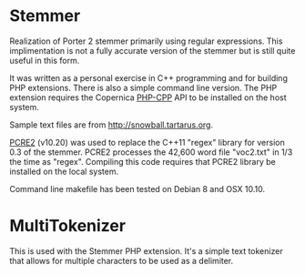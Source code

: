 # Stemmer
Realization of Porter 2 stemmer primarily using regular expressions. This implimentation is not a fully accurate version of the stemmer but is still quite useful in this form.

It was written as a personal exercise in C++ programming and for building PHP extensions. There is also a simple command line version. The PHP extension requires the Copernica [PHP-CPP](http://www.phpcpp.com) API to be installed on the host system.

Sample text files are from http://snowball.tartarus.org.

[PCRE2](http://www.pcre.org) (v10.20) was used to replace the C++11 "regex" library for version 0.3 of the stemmer. PCRE2 processes the 42,600 word file "voc2.txt" in 1/3 the time as "regex". Compiling this code requires that PCRE2 library be installed on the local system.

Command line makefile has been tested on Debian 8 and OSX 10.10.

# MultiTokenizer
This is used with the Stemmer PHP extension. It's a simple text tokenizer that allows for multiple characters to be used as a delimiter.
